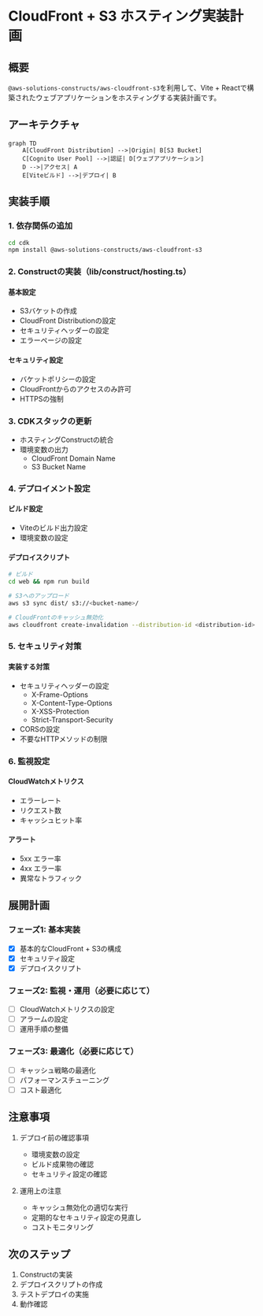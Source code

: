 # CloudFront + S3 ホスティング実装計画

## 概要

`@aws-solutions-constructs/aws-cloudfront-s3`を利用して、Vite + Reactで構築されたウェブアプリケーションをホスティングする実装計画です。

## アーキテクチャ

```mermaid
graph TD
    A[CloudFront Distribution] -->|Origin| B[S3 Bucket]
    C[Cognito User Pool] -->|認証| D[ウェブアプリケーション]
    D -->|アクセス| A
    E[Viteビルド] -->|デプロイ| B
```

## 実装手順

### 1. 依存関係の追加

```bash
cd cdk
npm install @aws-solutions-constructs/aws-cloudfront-s3
```

### 2. Constructの実装（lib/construct/hosting.ts）

#### 基本設定
- S3バケットの作成
- CloudFront Distributionの設定
- セキュリティヘッダーの設定
- エラーページの設定

#### セキュリティ設定
- バケットポリシーの設定
- CloudFrontからのアクセスのみ許可
- HTTPSの強制

### 3. CDKスタックの更新

- ホスティングConstructの統合
- 環境変数の出力
  - CloudFront Domain Name
  - S3 Bucket Name

### 4. デプロイメント設定

#### ビルド設定
- Viteのビルド出力設定
- 環境変数の設定

#### デプロイスクリプト
```bash
# ビルド
cd web && npm run build

# S3へのアップロード
aws s3 sync dist/ s3://<bucket-name>/

# CloudFrontのキャッシュ無効化
aws cloudfront create-invalidation --distribution-id <distribution-id> --paths "/*"
```

### 5. セキュリティ対策

#### 実装する対策
- セキュリティヘッダーの設定
  - X-Frame-Options
  - X-Content-Type-Options
  - X-XSS-Protection
  - Strict-Transport-Security
- CORSの設定
- 不要なHTTPメソッドの制限

### 6. 監視設定

#### CloudWatchメトリクス
- エラーレート
- リクエスト数
- キャッシュヒット率

#### アラート
- 5xx エラー率
- 4xx エラー率
- 異常なトラフィック

## 展開計画

### フェーズ1: 基本実装
- [x] 基本的なCloudFront + S3の構成
- [x] セキュリティ設定
- [x] デプロイスクリプト

### フェーズ2: 監視・運用（必要に応じて）
- [ ] CloudWatchメトリクスの設定
- [ ] アラームの設定
- [ ] 運用手順の整備

### フェーズ3: 最適化（必要に応じて）
- [ ] キャッシュ戦略の最適化
- [ ] パフォーマンスチューニング
- [ ] コスト最適化

## 注意事項

1. デプロイ前の確認事項
   - 環境変数の設定
   - ビルド成果物の確認
   - セキュリティ設定の確認

2. 運用上の注意
   - キャッシュ無効化の適切な実行
   - 定期的なセキュリティ設定の見直し
   - コストモニタリング

## 次のステップ

1. Constructの実装
2. デプロイスクリプトの作成
3. テストデプロイの実施
4. 動作確認